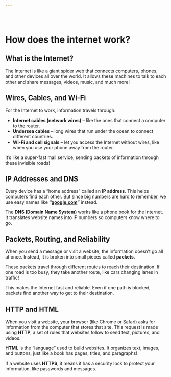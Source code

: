 ```yaml
---


---
```


<h1 id="how-does-the-internet-work">How does the internet work?</h1>
<h2 id="what-is-the-internet">What is the Internet?</h2>
<p>The Internet is like a giant spider web that connects computers, phones, and other devices all over the world. It allows these machines to talk to each other and share messages, videos, music, and much more!</p>
<h2 id="wires-cables-and-wi-fi">Wires, Cables, and Wi-Fi</h2>
<p>For the Internet to work, information travels through:</p>
<ul>
<li><strong>Internet cables (network wires)</strong> – like the ones that connect a computer to the router.</li>
<li><strong>Undersea cables</strong> – long wires that run under the ocean to connect different countries.</li>
<li><strong>Wi-Fi and cell signals</strong> – let you access the Internet without wires, like when you use your phone away from the router.</li>
</ul>
<p>It’s like a super-fast mail service, sending packets of information through these invisible roads!</p>
<h2 id="ip-addresses-and-dns">IP Addresses and DNS</h2>
<p>Every device has a “home address” called an <strong>IP address</strong>. This helps computers find each other. But since big numbers are hard to remember, we use easy names like <strong>“<a href="http://google.com">google.com</a>”</strong> instead.</p>
<p>The <strong>DNS (Domain Name System)</strong> works like a phone book for the Internet. It translates website names into IP numbers so computers know where to go.</p>
<h2 id="packets-routing-and-reliability">Packets, Routing, and Reliability</h2>
<p>When you send a message or visit a website, the information doesn’t go all at once. Instead, it is broken into small pieces called <strong>packets</strong>.</p>
<p>These packets travel through different routes to reach their destination. If one road is too busy, they take another route, like cars changing lanes in traffic!</p>
<p>This makes the Internet fast and reliable. Even if one path is blocked, packets find another way to get to their destination.</p>
<h2 id="http-and-html">HTTP and HTML</h2>
<p>When you visit a website, your browser (like Chrome or Safari) asks for information from the computer that stores that site. This request is made using <strong>HTTP</strong>, a set of rules that websites follow to send text, pictures, and videos.</p>
<p><strong>HTML</strong> is the “language” used to build websites. It organizes text, images, and buttons, just like a book has pages, titles, and paragraphs!</p>
<p>If a website uses <strong>HTTPS</strong>, it means it has a security lock to protect your information, like passwords and messages.</p>
